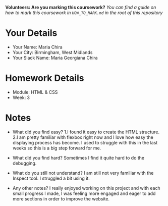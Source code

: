 <!--

The title for your pull request should be made in this format

CITY CLASS_NO - FIRST_NAME LAST_NAME - MODULE - WEEK_NO

For example,

London Class 7 - Chris Owen - HTML/CSS - Week 1

Please complete the details below this message

-->

**Volunteers: Are you marking this coursework?** _You can find a guide on how to mark this coursework in `HOW_TO_MARK.md` in the root of this repository_

# Your Details

- Your Name: Maria Chira
- Your City: Birmingham, West Midlands
- Your Slack Name: Maria Georgiana Chira

# Homework Details

- Module: HTML & CSS
- Week: 3

# Notes

- What did you find easy?
1.I found it easy to create the HTML structure.
2.I am pretty familiar with flexbox right now and I love how easy the displaying process has become. I used to struggle with this in the last weeks so this is a big step forward for me. 

- What did you find hard?
Sometimes I find it quite hard to do the debugging. 

- What do you still not understand?
I am still not very familiar with the Inspect tool. I struggled a bit using it.

- Any other notes?
I really enjoyed working on this project and with each small progress I made, I was feeling more engaged and eager to add more sections in order to improve the website. 
